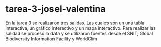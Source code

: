 # tarea-3-josel-valentina
En la tarea 3 se realizaron tres salidas. Las cuales son un una tabla interactiva, un gráfico interactivo y un mapa interactivo. Para realizar las salidad se procesó la data y se utilizaron fuentes desde el SNIT, Global Biodiversity Information Facility y WorldClim
